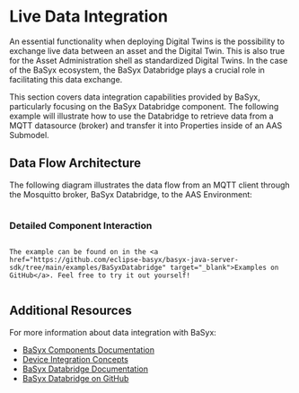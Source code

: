 # Live Data Integration

An essential functionality when deploying Digital Twins is the possibility to exchange live data between an asset and the Digital Twin. This is also true for the Asset Administration shell as standardized Digital Twins. In the case of the BaSyx ecosystem, the BaSyx Databridge plays a crucial role in facilitating this data exchange.

This section covers data integration capabilities provided by BaSyx, particularly focusing on the BaSyx Databridge component. The following example will illustrate how to use the Databridge to retrieve data from a MQTT datasource (broker) and transfer it into Properties inside of an AAS Submodel.

## Data Flow Architecture

The following diagram illustrates the data flow from an MQTT client through the Mosquitto broker, BaSyx Databridge, to the AAS Environment:

```{plantuml} charts/data_flow_architecture.puml
```

### Detailed Component Interaction

```{plantuml} charts/component_interaction.puml
```

```{note}
The example can be found on in the <a href="https://github.com/eclipse-basyx/basyx-java-server-sdk/tree/main/examples/BaSyxDatabridge" target="_blank">Examples on GitHub</a>. Feel free to try it out yourself!
```

```{include} ../../../_external/basyx-java-server-sdk/examples/BaSyxDatabridge/README.md
```

## Additional Resources

For more information about data integration with BaSyx:

- [BaSyx Components Documentation](../../user_documentation/basyx_components/index.md)
- [Device Integration Concepts](../../user_documentation/concepts%20and%20architecture/device_integration.md)
- [BaSyx Databridge Documentation](../../user_documentation/basyx_components/databridge/index.md)
- [BaSyx Databridge on GitHub](https://github.com/eclipse-basyx/basyx-databridge)
